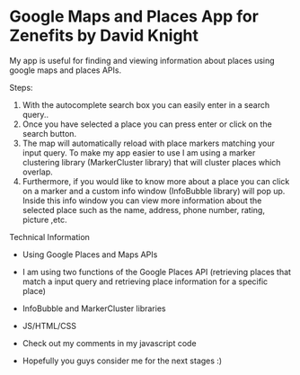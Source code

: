 # Google Maps and Places App for Zenefits by David Knight

My app is useful for finding and viewing information about places using google maps and places APIs.

Steps:
1. With the autocomplete search box you can easily enter in a search query..
2. Once you have selected a place you can press enter or click on the search button.
3. The map will automatically reload with place markers matching your input query.
     To make my app easier to use I am using a marker clustering library (MarkerCluster library) that will cluster
     places which overlap.
4. Furthermore, if you would like to know more about a place you can click on a marker and
 a custom info window (InfoBubble library) will pop up. Inside this info window you can view more information about
  the selected place such as the name, address, phone number, rating, picture ,etc.


Technical Information

- Using Google Places and Maps APIs
- I am using two functions of the Google Places API
(retrieving places that match a input query and retrieving place information for a specific place)
- InfoBubble and MarkerCluster libraries
- JS/HTML/CSS

- Check out my comments in my javascript code
- Hopefully you guys consider me for the next stages :)
